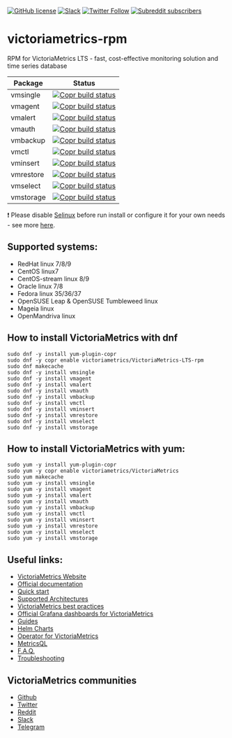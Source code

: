 [![GitHub license](https://img.shields.io/github/license/VictoriaMetrics/VictoriaMetrics.svg)](https://github.com/VictoriaMetrics/victoriam-metrics-rpm/blob/master/LICENSE)
[![Slack](https://img.shields.io/badge/join%20slack-%23victoriametrics-brightgreen.svg)](https://slack.victoriametrics.com/) <a href="https://twitter.com/VictoriaMetrics"><img alt="Twitter Follow" src="https://img.shields.io/twitter/follow/VictoriaMetrics?style=social"></a> <a href="https://www.reddit.com/r/VictoriaMetrics/"><img alt="Subreddit subscribers" src="https://img.shields.io/reddit/subreddit-subscribers/VictoriaMetrics?style=social"></a>

# victoriametrics-rpm
RPM for VictoriaMetrics LTS - fast, cost-effective monitoring solution and time series database

| Package | Status |
| ------- | ------ |
| vmsingle | [![Copr build status](https://copr.fedorainfracloud.org/coprs/victoriametrics/VictoriaMetrics-LTS/package/vmsingle/status_image/last_build.png)](https://copr.fedorainfracloud.org/coprs/victoriametrics/VictoriaMetrics-LTS/package/vmsingle/) |
| vmagent | [![Copr build status](https://copr.fedorainfracloud.org/coprs/victoriametrics/VictoriaMetrics-LTS/package/vmagent/status_image/last_build.png)](https://copr.fedorainfracloud.org/coprs/victoriametrics/VictoriaMetrics-LTS/package/vmagent/) |
| vmalert | [![Copr build status](https://copr.fedorainfracloud.org/coprs/victoriametrics/VictoriaMetrics-LTS/package/vmalert/status_image/last_build.png)](https://copr.fedorainfracloud.org/coprs/victoriametrics/VictoriaMetrics-LTS/package/vmalert/) |
| vmauth | [![Copr build status](https://copr.fedorainfracloud.org/coprs/victoriametrics/VictoriaMetrics-LTS/package/vmauth/status_image/last_build.png)](https://copr.fedorainfracloud.org/coprs/victoriametrics/VictoriaMetrics-LTS/package/vmauth/)|
| vmbackup | [![Copr build status](https://copr.fedorainfracloud.org/coprs/victoriametrics/VictoriaMetrics-LTS/package/vmbackup/status_image/last_build.png)](https://copr.fedorainfracloud.org/coprs/victoriametrics/VictoriaMetrics-LTS/package/vmbackup/) |
| vmctl | [![Copr build status](https://copr.fedorainfracloud.org/coprs/victoriametrics/VictoriaMetrics-LTS/package/vmctl/status_image/last_build.png)](https://copr.fedorainfracloud.org/coprs/victoriametrics/VictoriaMetrics-LTS/package/vmctl/) |
| vminsert | [![Copr build status](https://copr.fedorainfracloud.org/coprs/victoriametrics/VictoriaMetrics-LTS/package/vminsert/status_image/last_build.png)](https://copr.fedorainfracloud.org/coprs/victoriametrics/VictoriaMetrics-LTS/package/vminsert/) |
| vmrestore | [![Copr build status](https://copr.fedorainfracloud.org/coprs/victoriametrics/VictoriaMetrics-LTS/package/vmrestore/status_image/last_build.png)](https://copr.fedorainfracloud.org/coprs/victoriametrics/VictoriaMetrics-LTS/package/vmrestore/) |
| vmselect | [![Copr build status](https://copr.fedorainfracloud.org/coprs/victoriametrics/VictoriaMetrics-LTS/package/vmselect/status_image/last_build.png)](https://copr.fedorainfracloud.org/coprs/victoriametrics/VictoriaMetrics-LTS/package/vmselect/) |
| vmstorage | [![Copr build status](https://copr.fedorainfracloud.org/coprs/victoriametrics/VictoriaMetrics-LTS/package/vmstorage/status_image/last_build.png)](https://copr.fedorainfracloud.org/coprs/victoriametrics/VictoriaMetrics-LTS/package/vmstorage/) |

❗️ Please disable [Selinux](https://ru.wikipedia.org/wiki/SELinux) before run install or configure it for your own needs - see more [here](https://github.com/patsevanton/victoriametrics-rpm/issues/10).

## Supported systems: 
- RedHat linux 7/8/9
- CentOS linux7
- CentOS-stream linux 8/9
- Oracle linux 7/8
- Fedora linux 35/36/37
- OpenSUSE Leap & OpenSUSE Tumbleweed linux
- Mageia linux
- OpenMandriva linux

## How to install VictoriaMetrics with dnf

```
sudo dnf -y install yum-plugin-copr
sudo dnf -y copr enable victoriametrics/VictoriaMetrics-LTS-rpm
sudo dnf makecache
sudo dnf -y install vmsingle
sudo dnf -y install vmagent
sudo dnf -y install vmalert
sudo dnf -y install vmauth
sudo dnf -y install vmbackup
sudo dnf -y install vmctl
sudo dnf -y install vminsert
sudo dnf -y install vmrestore
sudo dnf -y install vmselect
sudo dnf -y install vmstorage
```

## How to install VictoriaMetrics with yum:

```
sudo yum -y install yum-plugin-copr
sudo yum -y copr enable victoriametrics/VictoriaMetrics
sudo yum makecache
sudo yum -y install vmsingle
sudo yum -y install vmagent
sudo yum -y install vmalert
sudo yum -y install vmauth
sudo yum -y install vmbackup
sudo yum -y install vmctl
sudo yum -y install vminsert
sudo yum -y install vmrestore
sudo yum -y install vmselect
sudo yum -y install vmstorage
```
## Useful links:

- [VictoriaMetrics Website](https://victoriametrics.com/)
- [Official documentation](https://docs.victoriametrics.com/)
- [Quick start](https://docs.victoriametrics.com/Quick-Start.html)
- [Supported Architectures](https://docs.victoriametrics.com/BestPractices.html#supported-architectures)
- [VictoriaMetrics best practices](https://docs.victoriametrics.com/BestPractices.html)
- [Official Grafana dashboards for VictoriaMetrics](https://grafana.com/orgs/victoriametrics)
- [Guides](https://docs.victoriametrics.com/guides/)
- [Helm Charts](https://github.com/VictoriaMetrics/helm-charts)
- [Operator for VictoriaMetrics](https://github.com/VictoriaMetrics/operator)
- [MetricsQL](https://docs.victoriametrics.com/MetricsQL.html)
- [F.A.Q.](https://docs.victoriametrics.com/FAQ.html)
- [Troubleshooting](https://docs.victoriametrics.com/Troubleshooting.html)

## VictoriaMetrics communities

- [Github](https://github.com/VictoriaMetrics/VictoriaMetrics)
- [Twitter](https://twitter.com/VictoriaMetrics)
- [Reddit](https://www.reddit.com/r/VictoriaMetrics/)
- [Slack](https://slack.victoriametrics.com/)
- [Telegram](https://t.me/VictoriaMetrics_en)
